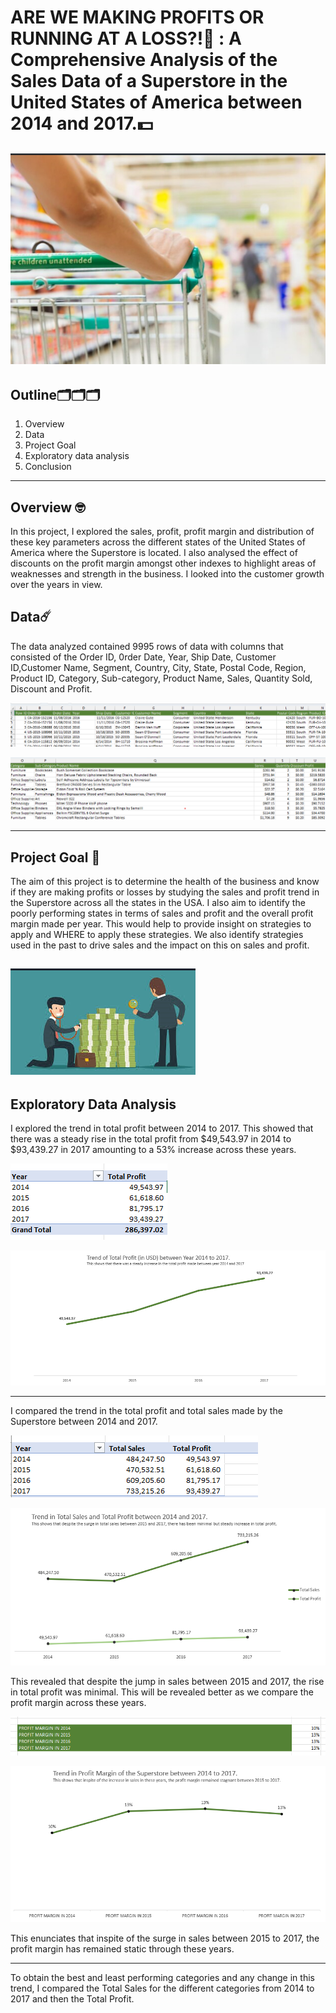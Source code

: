 # ARE WE MAKING PROFITS OR RUNNING AT A LOSS?!🤔 : A Comprehensive Analysis of the Sales Data of a Superstore in the United States of America between 2014 and 2017.💵
![](superstore.png)
---
Outline🗂️🗂️🗂️ 
---
1. Overview
2. Data
3. Project Goal
4. Exploratory data analysis
5. Conclusion
---

Overview 🤓
---
In this project, I explored the sales, profit, profit margin and distribution of these key parameters across the different states of the United States of America where the Superstore is located. I also analysed the effect of discounts on the profit margin amongst other indexes to highlight areas of weaknesses and strength in the business. I looked into the customer growth over the years in view.

Data☄️ 
---
The data analyzed contained 9995 rows of data with columns that consisted of the Order ID, 0rder Date, Year, Ship Date, Customer ID,Customer Name, Segment, Country, City, State, Postal Code, Region, Product ID, Category, Sub-category, Product Name, Sales, Quantity Sold, Discount and Profit.

![](data_1.png)


![](data_2.png)

---

Project Goal 🥅
---
The aim of this project is to determine the health of the business and know if they are making profits or losses by studying the sales and profit trend in the Superstore across all the states in the USA. I also aim to identify the poorly performing states in terms of sales and profit and the overall profit margin made per year. This would help to provide insight on strategies to apply and WHERE to apply these strategies. We also identify strategies used in the past to drive sales and the impact on this on sales and profit.

![](business_health.png)
---


Exploratory Data Analysis
---
I explored the trend in total profit between 2014 to 2017. This showed that there was a steady rise in the total profit from $49,543.97 in 2014 to $93,439.27 in 2017 amounting to a 53% increase across these years.


  ![](tp_pivot.png)



![](profit_1.png)

---


I compared the trend in the total profit and total sales made by the Superstore between 2014 and 2017.

![](tstp_pivot.png)



![](ts_tp.png)


This revealed that despite the jump in sales between 2015 and 2017, the rise in total profit was minimal. This will be revealed better as we compare the profit margin across these years.



![](pm_ana.png)


![](pm_1417.png)


This enunciates that inspite of the surge in sales between 2015 to 2017, the profit margin has remained static through these years.

---

To obtain the best and least performing categories and any change in this trend, I compared the Total Sales for the different categories from 2014 to 2017 and then the Total Profit.






